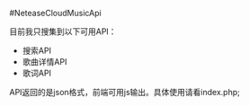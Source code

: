 #NeteaseCloudMusicApi

目前我只搜集到以下可用API：

* 搜索API
* 歌曲详情API
* 歌词API

API返回的是json格式，前端可用js输出。具体使用请看index.php;

